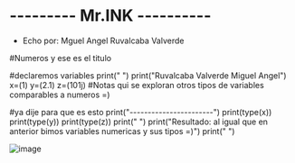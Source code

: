 # --------- Mr.INK ----------
- Echo por: Mguel Angel Ruvalcaba Valverde 

#Numeros y ese es el titulo

#declaremos variables
print(" ")
print("Ruvalcaba Valverde Miguel Angel")
x=(1)
y=(2.1)
z=(101j)
#Notas qui se exploran otros tipos de variables comparables a numeros =)

#ya dije para que es esto
print("-----------------------")
print(type(x))
print(type(y))
print(type(z))
print(" ")
print("Resultado: al igual que en anterior bimos variables numericas y sus tipos =)")
print(" ")

![image](https://github.com/user-attachments/assets/9e048cb7-f065-49b4-8ec5-9143d11b1562)
